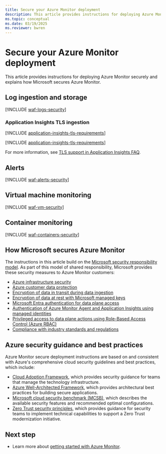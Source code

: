 ```yaml
---
title: Secure your Azure Monitor deployment
description: This article provides instructions for deploying Azure Monitor securely and explains how Microsoft secures Azure Monitor. 
ms.topic: conceptual
ms.date: 03/19/2025
ms.reviewer: bwren
---
```


# Secure your Azure Monitor deployment 

This article provides instructions for deploying Azure Monitor securely and explains how Microsoft secures Azure Monitor. 

## Log ingestion and storage

[!INCLUDE [waf-logs-security](../logs/includes/waf-logs-security.md)]

### Application Insights TLS ingestion

[!INCLUDE [application-insights-tls-requirements](../app/includes/application-insights-tls-requirements.md)]

[!INCLUDE [application-insights-tls-requirements](../app/includes/application-insights-tls-requirements-deprecating.md)]

For more information, see [TLS support in Application Insights FAQ](../app/application-insights-faq.yml#tls-support).

## Alerts

[!INCLUDE [waf-alerts-security](../alerts/includes/waf-alerts-security.md)]

## Virtual machine monitoring

[!INCLUDE [waf-vm-security](../vm/includes/waf-vm-security.md)]

## Container monitoring

[!INCLUDE [waf-containers-security](../containers/includes/waf-containers-security.md)]

## How Microsoft secures Azure Monitor

The instructions in this article build on the [Microsoft security responsibility model](/azure/security/fundamentals/shared-responsibility). As part of this model of shared responsibility, Microsoft provides these security measures to Azure Monitor customers:

- [Azure infrastructure security](/azure/security/fundamentals/infrastructure)
- [Azure customer data protection](/azure/security/fundamentals/protection-customer-data)
- [Encryption of data in transit during data ingestion](/azure/security/fundamentals/double-encryption#data-in-transit)
- [Encryption of data at rest with Microsoft managed keys](/azure/security/fundamentals/encryption-atrest#encryption-at-rest-in-microsoft-cloud-services)
- [Microsoft Entra authentication for data plane access](/azure/azure-monitor/app/azure-ad-authentication)
- [Authentication of Azure Monitor Agent and Application Insights using managed identities](/entra/identity/managed-identities-azure-resources/overview)
- [Privileged access to data plane actions using Role-Based Access Control (Azure RBAC)](/azure/role-based-access-control/overview)
- [Compliance with industry standards and regulations](/azure/compliance/offerings)

## Azure security guidance and best practices

Azure Monitor secure deployment instructions are based on and consistent with Azure's comprehensive cloud security guidelines and best practices, which include:

- [Cloud Adoption Framework](/azure/cloud-adoption-framework/secure/overview), which provides security guidance for teams that manage the technology infrastructure.
- [Azure Well-Architected Framework](/azure/architecture/framework/), which provides architectural best practices for building secure applications.
- [Microsoft cloud security benchmark (MCSB)](/security/benchmark/azure/overview), which describes the available security features and recommended optimal configurations. 
- [Zero Trust security principles](/security/zero-trust/zero-trust-overview), which provides guidance for security teams to implement technical capabilities to support a Zero Trust modernization initiative.

## Next step

* Learn more about [getting started with Azure Monitor](getting-started.md).
